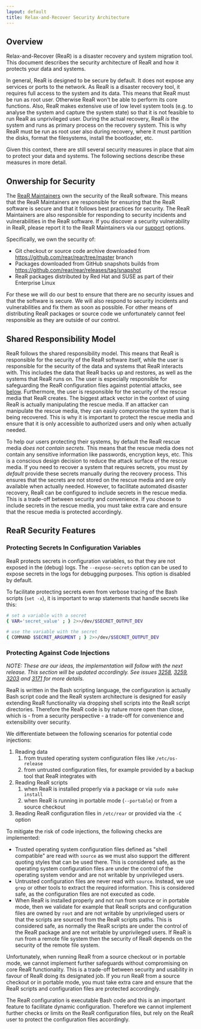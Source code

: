```yaml
---
layout: default
title: Relax-and-Recover Security Architecture
---
```


## Overview

Relax-and-Recover (ReaR) is a disaster recovery and system migration tool. This document describes the security architecture of ReaR and how it protects your data and systems.

In general, ReaR is designed to be secure by default. It does not expose any services or ports to the network. As ReaR is a disaster recovery tool, it requires full access to the system and its data. This means that ReaR must be run as root user. Otherwise ReaR won't be able to perform its core functions. Also, ReaR makes extensive use of low level system tools (e.g. to analyse the system and capture the system state) so that it is not feasible to run ReaR as unprivileged user. During the actual recovery, ReaR *is* the system and runs as primary process on the recovery system. This is why ReaR must be run as root user also during recovery, where it must partition the disks, format the filesystems, install the bootloader, etc.

Given this context, there are still several security measures in place that aim to protect your data and systems. The following sections describe these measures in more detail.

## Onwership for Security

The [ReaR Maintainers](https://github.com/rear/rear/blob/master/MAINTAINERS) own the security of the ReaR software. This means that the ReaR Maintainers are responsible for ensuring that the ReaR software is secure and that it follows best practices for security. The ReaR Maintainers are also responsible for responding to security incidents and vulnerabilities in the ReaR software. If you discover a security vulnerability in ReaR, please report it to the ReaR Maintainers via our [support](/support) options.

Specifically, we own the security of:

* Git checkout or source code archive downloaded from https://github.com/rear/rear/tree/master branch
* Packages downloaded from GitHub snapshots builds from https://github.com/rear/rear/releases/tag/snapshot 
* ReaR packages distributed by Red Hat and SUSE as part of their Enterprise Linux

For these we will do our best to ensure that there are no security issues and that the software is secure. We will also respond to security incidents and vulnerabilities and fix them as soon as possible. For other means of distributing ReaR packages or source code we unfortunately cannot feel responsible as they are outside of our control.

## Shared Responsibility Model

ReaR follows the shared responsibility model. This means that ReaR is responsible for the security of the ReaR software itself, while the user is responsible for the security of the data and systems that ReaR interacts with. This includes the data that ReaR backs up and restores, as well as the systems that ReaR runs on. The user is especially responsible for safeguarding the ReaR configuration files against potential attacks, see [below](#protecting-against-code-injections). Furthermore, the user is responsible for the security of the rescue media that ReaR creates. The biggest attack vector in the context of using ReaR is actually manipulating the rescue media. If an attacker can manipulate the rescue media, they can easily compromise the system that is being recovered. This is why it is important to protect the rescue media and ensure that it is only accessible to authorized users and only when actually needed.

To help our users protecting their systems, by default the ReaR rescue media *does not contain secrets*. This means that the rescue media does not contain any sensitive information like passwords, encryption keys, etc. This is a conscious design decision to reduce the attack surface of the rescue media. If you need to recover a system that requires secrets, you must *by default* provide these secrets manually during the recovery process. This ensures that the secrets are not stored on the rescue media and are only available when actually needed. However, to facilitate automated disaster recovery, ReaR can be configured to include secrets in the rescue media. This is a trade-off between security and convenience. If you choose to include secrets in the rescue media, you must take extra care and ensure that the rescue media is protected accordingly.

## ReaR Security Features

### Protecting Secrets In Configuration Variables

ReaR protects secrets in configuration variables, so that they are not exposed in the (debug) logs. The `--expose-secrets` option can be used to expose secrets in the logs for debugging purposes. This option is disabled by default.

To facilitate protecting secrets even from verbose tracing of the Bash scripts (`set -x`), it is important to wrap statements that handle secrets like this:

```bash
# set a variable with a secret
{ VAR='secret_value' ; } 2>>/dev/$SECRET_OUTPUT_DEV

# use the variable with the secret
{ COMMAND $SECRET_ARGUMENT ; } 2>>/dev/$SECRET_OUTPUT_DEV
```

### Protecting Against Code Injections

*NOTE: These are our ideas, the implementation will follow with the next release. This section will be updated accordingly. See issues [3258](https://github.com/rear/rear/pull/3258), [3259](https://github.com/rear/rear/issues/3259), [3203](https://github.com/rear/rear/pull/3203) and [3171](https://github.com/rear/rear/pull/3171) for more details.*

ReaR is written in the Bash scripting language, the configuration is actually Bash script code and the ReaR system architecture is designed for easily extending ReaR functionality via dropping shell scripts into the ReaR script directories. Therefore the ReaR code is by nature more open than close, which is - from a security perspective - a trade-off for convenience and extensibility over security.

We differentiate between the following scenarios for potential code injections:

1. Reading data
   1. from trusted operating system configuration files like `/etc/os-release`
   2. from untrusted configuration files, for example provided by a backup tool that ReaR integrates with
2. Reading ReaR scripts
   1. when ReaR is installed properly via a package or via `sudo make install`
   2. when ReaR is running in portable mode (`--portable`) or from a source checkout
3. Reading ReaR configuration files in `/etc/rear` or provided via the `-C` option

To mitigate the risk of code injections, the following checks are implemented:

* Trusted operating system configuration files defined as "shell compatible" are read with `source` as we must also support the different quoting styles that can be used there. This is considered safe, as the operating system configuration files are under the control of the operating system vendor and are not writable by unprivileged users.
* Untrusted configuration files are never read with `source`. Instead, we use `grep` or other tools to extract the required information. This is considered safe, as the configuration files are not executed as code.
* When ReaR is installed properly and not run from source or in portable mode, then we validate for example that ReaR scripts and configuration files are owned by `root` and are not writable by unprivileged users or that the scripts are sourced from the ReaR scripts paths. This is considered safe, as normally the ReaR scripts are under the control of the ReaR package and are not writable by unprivileged users. If ReaR is run from a remote file system then the security of ReaR depends on the security of the remote file system.

Unfortunately, when running ReaR from a source checkout or in portable mode, we cannot implement further safeguards without compromising on core ReaR functionality. This is a trade-off between security and usability in favour of ReaR doing its designated job. If you run ReaR from a source checkout or in portable mode, you must take extra care and ensure that the ReaR scripts and configuration files are protected accordingly.

The ReaR configuration is executable Bash code and this is an important feature to facilitate dynamic configuration. Therefore we cannot implement further checks or limits on the ReaR configuration files, but rely on the ReaR user to protect the configuration files accordingly.
